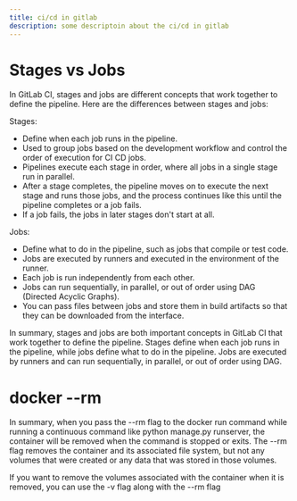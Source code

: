 ```yaml
---
title: ci/cd in gitlab
description: some descriptoin about the ci/cd in gitlab
---
```


# Stages vs Jobs
In GitLab CI, stages and jobs are different concepts that work together to define the pipeline. Here are the differences between stages and jobs:

Stages:
- Define when each job runs in the pipeline.
- Used to group jobs based on the development workflow and control the order of execution for CI CD jobs.
- Pipelines execute each stage in order, where all jobs in a single stage run in parallel.
- After a stage completes, the pipeline moves on to execute the next stage and runs those jobs, and the process continues like this until the pipeline completes or a job fails.
- If a job fails, the jobs in later stages don't start at all.

Jobs:
- Define what to do in the pipeline, such as jobs that compile or test code.
- Jobs are executed by runners and executed in the environment of the runner.
- Each job is run independently from each other.
- Jobs can run sequentially, in parallel, or out of order using DAG (Directed Acyclic Graphs).
- You can pass files between jobs and store them in build artifacts so that they can be downloaded from the interface.

In summary, stages and jobs are both important concepts in GitLab CI that work together to define the pipeline. Stages define when each job runs in the pipeline, while jobs define what to do in the pipeline. Jobs are executed by runners and can run sequentially, in parallel, or out of order using DAG.

# docker --rm 

In summary, when you pass the --rm flag to the docker run command while running a continuous command like python manage.py runserver, the container will be removed when the command is stopped or exits. The --rm flag removes the container and its associated file system, but not any volumes that were created or any data that was stored in those volumes.

If you want to remove the volumes associated with the container when it is removed, you can use the -v flag along with the --rm flag